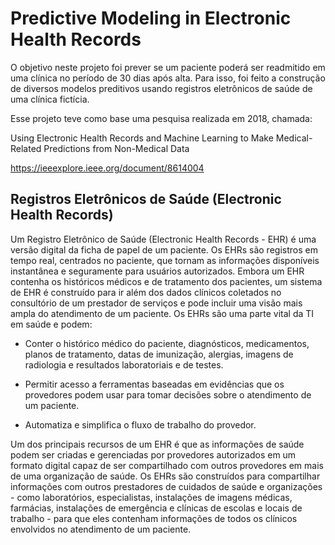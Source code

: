 # Predictive Modeling in Electronic Health Records

O objetivo neste projeto foi prever se um paciente poderá ser readmitido em uma clínica no período de 30 dias após alta. Para isso, foi feito a construção de diversos modelos preditivos usando registros eletrônicos de saúde de uma clínica fictícia.

Esse projeto teve como base uma pesquisa realizada em 2018, chamada:

Using Electronic Health Records and Machine Learning to Make Medical-Related Predictions from Non-Medical Data

https://ieeexplore.ieee.org/document/8614004

## Registros Eletrônicos de Saúde (Electronic Health Records)

Um Registro Eletrônico de Saúde (Electronic Health Records - EHR) é uma versão digital da ficha de papel de um paciente. Os EHRs são registros em tempo real, centrados no paciente, que tornam as informações disponíveis instantânea e seguramente para usuários autorizados. Embora um EHR contenha os históricos médicos e de tratamento dos pacientes, um sistema de EHR é construído para ir além dos dados clínicos coletados no consultório de um prestador de serviços e pode incluir uma visão mais ampla do atendimento de um paciente. Os EHRs são uma parte vital da TI em saúde e podem:

- Conter o histórico médico do paciente, diagnósticos, medicamentos, planos de tratamento, datas de imunização, alergias, imagens de radiologia e resultados laboratoriais e de testes.

- Permitir acesso a ferramentas baseadas em evidências que os provedores podem usar para tomar decisões sobre o atendimento de um paciente.

- Automatiza e simplifica o fluxo de trabalho do provedor.

Um dos principais recursos de um EHR é que as informações de saúde podem ser criadas e gerenciadas por provedores autorizados em um formato digital capaz de ser compartilhado com outros provedores em mais de uma organização de saúde. Os EHRs são construídos para compartilhar informações com outros prestadores de cuidados de saúde e organizações - como laboratórios, especialistas, instalações de imagens médicas, farmácias, instalações de emergência e clínicas de escolas e locais de trabalho - para que eles contenham informações de todos os clínicos envolvidos no atendimento de um paciente.
